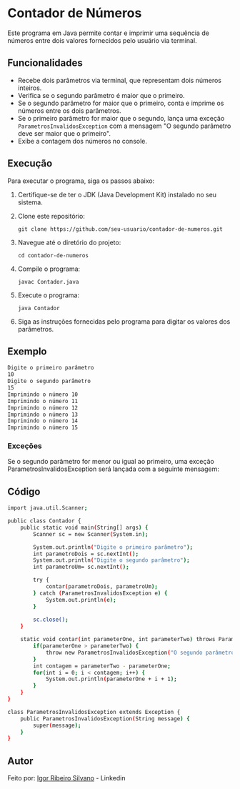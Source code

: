 # Contador de Números

Este programa em Java permite contar e imprimir uma sequência de números entre dois valores fornecidos pelo usuário via terminal.

## Funcionalidades

- Recebe dois parâmetros via terminal, que representam dois números inteiros.
- Verifica se o segundo parâmetro é maior que o primeiro.
- Se o segundo parâmetro for maior que o primeiro, conta e imprime os números entre os dois parâmetros.
- Se o primeiro parâmetro for maior que o segundo, lança uma exceção `ParametrosInvalidosException` com a mensagem "O segundo parâmetro deve ser maior que o primeiro".
- Exibe a contagem dos números no console.

## Execução

Para executar o programa, siga os passos abaixo:

1. Certifique-se de ter o JDK (Java Development Kit) instalado no seu sistema.

2. Clone este repositório:

    ```
    git clone https://github.com/seu-usuario/contador-de-numeros.git
    ```

3. Navegue até o diretório do projeto:

    ```
    cd contador-de-numeros
    ```

4. Compile o programa:

    ```
    javac Contador.java
    ```

5. Execute o programa:

    ```
    java Contador
    ```

6. Siga as instruções fornecidas pelo programa para digitar os valores dos parâmetros.

## Exemplo

```bash
Digite o primeiro parâmetro
10
Digite o segundo parâmetro
15
Imprimindo o número 10
Imprimindo o número 11
Imprimindo o número 12
Imprimindo o número 13
Imprimindo o número 14
Imprimindo o número 15
```
### Exceções
Se o segundo parâmetro for menor ou igual ao primeiro, uma exceção ParametrosInvalidosException será lançada com a seguinte mensagem:

## Código
```bash
import java.util.Scanner;

public class Contador {
    public static void main(String[] args) {
        Scanner sc = new Scanner(System.in);

        System.out.println("Digite o primeiro parâmetro");
        int parametroDois = sc.nextInt();
        System.out.println("Digite o segundo parâmetro");
        int parametroUm= sc.nextInt();

        try {
            contar(parametroDois, parametroUm);
        } catch (ParametrosInvalidosException e) {
            System.out.println(e);
        }
        
        sc.close();
    }

    static void contar(int parameterOne, int parameterTwo) throws ParametrosInvalidosException {
        if(parameterOne > parameterTwo) {
            throw new ParametrosInvalidosException("O segundo parâmetro deve ser maior que o primeiro");
        }
        int contagem = parameterTwo - parameterOne;
        for(int i = 0; i < contagem; i++) {
            System.out.println(parameterOne + i + 1);
        }
    }
}

class ParametrosInvalidosException extends Exception {
    public ParametrosInvalidosException(String message) {
        super(message);
    }
}
```
## Autor 
Feito por: [Igor Ribeiro Silvano](https://www.linkedin.com/in/igor-ribeiro-silvano-2a91011bb/) - Linkedin

